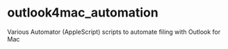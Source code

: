 # outlook4mac_automation
Various Automator (AppleScript) scripts to automate filing with Outlook for Mac

